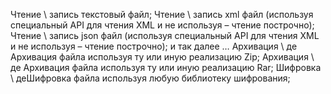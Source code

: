 Чтение \ запись текстовый файл;
Чтение \ запись xml файл (используя специальный API для чтения XML и не используя – чтение построчно);
Чтение \ запись json файл (используя специальный API для чтения XML и не используя – чтение построчно);
и так далее …
Архивация \ де Архивация файла используя ту или иную реализацию Zip;
Архивация \ де Архивация файла используя ту или иную реализацию Rar;
Шифровка \ деШифровка файла используя любую библиотеку шифрования;
